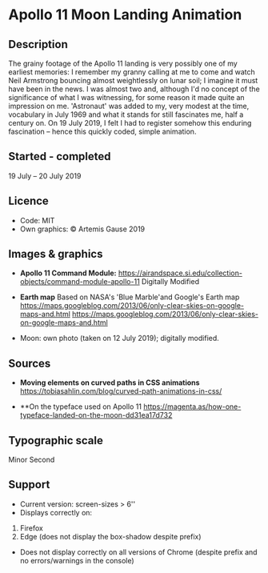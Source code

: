 # Apollo 11 Moon Landing Animation

## Description
The grainy footage of the Apollo 11 landing is very possibly one of my earliest memories: I remember my granny calling at me to come and watch Neil Armstrong bouncing almost weightlessly on lunar soil; I imagine it must have been in the news. I was almost two and, although I'd no concept of the significance of what I was witnessing, for some reason it made quite an impression on me. 'Astronaut' was added to my, very modest at the time, vocabulary in July 1969 and what it stands for still fascinates me, half a century on. On 19 July 2019, I felt I had to register somehow this enduring fascination &ndash; hence this quickly coded, simple animation.

## Started - completed
19 July &ndash; 20 July 2019

## Licence
* Code: MIT
* Own graphics: &copy; Artemis Gause 2019

## Images & graphics
* **Apollo 11 Command Module:**
https://airandspace.si.edu/collection-objects/command-module-apollo-11
Digitally Modified

* **Earth map**
Based on NASA's 'Blue Marble'and Google's Earth map
https://maps.googleblog.com/2013/06/only-clear-skies-on-google-maps-and.html
https://maps.googleblog.com/2013/06/only-clear-skies-on-google-maps-and.html


* Moon: own photo (taken on 12 July 2019); digitally modified.

## Sources
* **Moving elements on curved paths in CSS animations**
https://tobiasahlin.com/blog/curved-path-animations-in-css/

* **On the typeface used on Apollo 11
https://magenta.as/how-one-typeface-landed-on-the-moon-dd31ea17d732

## Typographic scale
Minor Second

## Support
* Current version: screen-sizes > 6''
* Displays correctly on:
1. Firefox
2. Edge (does not display the box-shadow despite prefix)
* Does not display correctly on all versions of Chrome (despite prefix and no errors/warnings in the console)